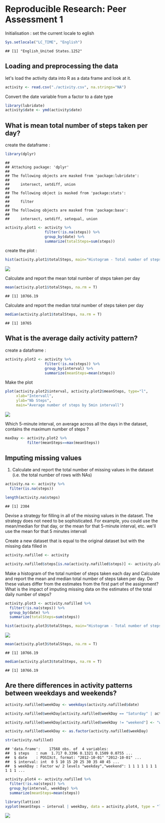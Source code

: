 # Reproducible Research: Peer Assessment 1

Initialisation : set the current locale to eglish


```r
Sys.setlocale("LC_TIME", "English")
```

```
## [1] "English_United States.1252"
```



## Loading and preprocessing the data


let's load the activity data into R as a data frame and look at it.


```r
activity <- read.csv("./activity.csv", na.strings="NA")
```

Convert the date variable from a factor to a date type 


```r
library(lubridate)
activity$date <- ymd(activity$date)
```


## What is mean total number of steps taken per day?

create the dataframe :


```r
library(dplyr)
```

```
## 
## Attaching package: 'dplyr'
## 
## The following objects are masked from 'package:lubridate':
## 
##     intersect, setdiff, union
## 
## The following object is masked from 'package:stats':
## 
##     filter
## 
## The following objects are masked from 'package:base':
## 
##     intersect, setdiff, setequal, union
```

```r
activity.plot1 <- activity %>%
                  filter(!is.na(steps)) %>%
                  group_by(date) %>%
                  summarize(totalSteps=sum(steps))
```

create the plot :


```r
hist(activity.plot1$totalSteps, main="Histogram - Total number of steps taken each day", xlab="steps")
```

![](./PA1_template_files/figure-html/unnamed-chunk-5-1.png) 

Calculate and report the mean total number of steps taken per day

```r
mean(activity.plot1$totalSteps, na.rm = T)
```

```
## [1] 10766.19
```


Calculate and report the median total number of steps taken per day

```r
median(activity.plot1$totalSteps, na.rm = T)
```

```
## [1] 10765
```



## What is the average daily activity pattern?

create a dataframe : 


```r
activity.plot2 <- activity %>%
                  filter(!is.na(steps)) %>%
                  group_by(interval) %>%
                  summarize(meanSteps=mean(steps))
```


Make the plot


```r
plot(activity.plot2$interval, activity.plot2$meanSteps, type="l",
     xlab="Intervall",
     ylab="Nb Steps",
     main="Average number of steps by 5min intervall")
```

![](./PA1_template_files/figure-html/unnamed-chunk-9-1.png) 

Which 5-minute interval, on average across all the days in the dataset, contains the maximum number of steps ?


```r
maxDay <- activity.plot2 %>%
          filter(meanSteps==max(meanSteps))
```

## Imputing missing values

1. Calculate and report the total number of missing values in the dataset (i.e. the total number of rows with NAs)


```r
activity.na <- activity %>%
  filter(is.na(steps))

length(activity.na$steps)
```

```
## [1] 2304
```


Devise a strategy for filling in all of the missing values in the dataset. The strategy does not need to be sophisticated. For example, you could use the mean/median for that day, or the mean for that 5-minute interval, etc. we'll use the mean for that 5 minutes intervall

Create a new dataset that is equal to the original dataset but with the missing data filled in


```r
activity.nafilled <- activity

activity.nafilled$steps[is.na(activity.nafilled$steps)] <- activity.plot2$meanSteps[match(activity.nafilled$interval,activity.plot2$interval)][is.na(activity.nafilled$steps)]
```

Make a histogram of the total number of steps taken each day and Calculate and report the mean and median total number of steps taken per day. Do these values differ from the estimates from the first part of the assignment? What is the impact of imputing missing data on the estimates of the total daily number of steps?


```r
activity.plot3 <- activity.nafilled %>%
  filter(!is.na(steps)) %>%
  group_by(date) %>%
  summarize(totalSteps=sum(steps))
```


```r
hist(activity.plot3$totalSteps, main="Histogram - Total number of steps taken each day", xlab="steps")
```

![](./PA1_template_files/figure-html/unnamed-chunk-14-1.png) 



```r
mean(activity.plot3$totalSteps, na.rm = T)
```

```
## [1] 10766.19
```

```r
median(activity.plot3$totalSteps, na.rm = T)
```

```
## [1] 10766.19
```



## Are there differences in activity patterns between weekdays and weekends?


```r
activity.nafilled$weekDay <- weekdays(activity.nafilled$date)

activity.nafilled$weekDay[activity.nafilled$weekDay == "Saturday" | activity.nafilled$weekDay == "Sunday"] <- "weekend"

activity.nafilled$weekDay[activity.nafilled$weekDay != "weekend"] <- "weekday"

activity.nafilled$weekDay <- as.factor(activity.nafilled$weekDay)

str(activity.nafilled)
```

```
## 'data.frame':	17568 obs. of  4 variables:
##  $ steps   : num  1.717 0.3396 0.1321 0.1509 0.0755 ...
##  $ date    : POSIXct, format: "2012-10-01" "2012-10-01" ...
##  $ interval: int  0 5 10 15 20 25 30 35 40 45 ...
##  $ weekDay : Factor w/ 2 levels "weekday","weekend": 1 1 1 1 1 1 1 1 1 1 ...
```



```r
activity.plot4 <- activity.nafilled %>%
  filter(!is.na(steps)) %>%
  group_by(interval, weekDay) %>%
  summarize(meanSteps=mean(steps))
```



```r
library(lattice)
xyplot(meanSteps ~ interval | weekDay, data = activity.plot4, type = "l", lwd = 2, layout = c(1, 2), ylab = "Number of steps")
```

![](./PA1_template_files/figure-html/unnamed-chunk-18-1.png) 


